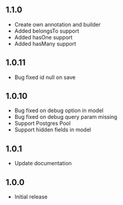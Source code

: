 ## 1.1.0

- Create own annotation and builder
- Added belongsTo support
- Added hasOne support
- Added hasMany support

## 1.0.11

- Bug fixed id null on save

## 1.0.10

- Bug fixed on debug option in model
- Bug fixed on debug query param missing
- Support Postgres Pool
- Support hidden fields in model

## 1.0.1

- Update documentation

## 1.0.0

- Initial release
